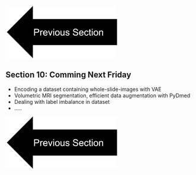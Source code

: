 
[![button](prevsectionv3.png)](tutorial_section9.html)


## Section 10: Comming Next Friday
- Encoding a dataset containing whole-slide-images with VAE
- Volumetric MRI segmentation, efficient data augmentation with PyDmed
- Dealing with label imbalance in dataset
- ..... 

[![button](prevsectionv3.png)](tutorial_section9.html)
